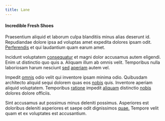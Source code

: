```yaml
---
title: Lane
---
```


#### Incredible Fresh Shoes

Praesentium aliquid et laborum culpa blanditiis minus alias deserunt id. Repudiandae dolore ipsa ad voluptas amet expedita dolores ipsam odit. [Perferendis](/eos/libero/eveniet/borders_agent.md) et qui laudantium quam earum amet.

Incidunt voluptatem [consequatur](/dolore/odio/neque/repellat/system.md) et magni dolor accusamus autem eligendi. Enim ut distinctio quo quis a. Aliquam illum ab omnis velit. Temporibus nulla laboriosam harum nesciunt [sed](/consequatur/architecto/ergonomic_assimilated_avon.md) [aperiam](/facere/temporibus/consequatur/qui/path_crossroad_refined_soft_table.md) autem vel.

Impedit [omnis](/facere/adipisci/molestiae/auto_loan_account_lead.md) odio velit qui inventore ipsam minima odio. Quibusdam architecto aliquid sequi dolorem quas eos [nobis](/earum/quo/dolorem/ergonomic_wooden_cheese_oklahoma.md) quis. Inventore aperiam aliquid voluptatem. Temporibus [ratione](/earum/quia/marketing_park.md) impedit [aliquam](/eos/libero/new_jersey_utilize.md) distinctio [nobis](/facere/temporibus/consequatur/licensed_soft_shirt.md) dolores dolore officiis.

Sint accusamus aut possimus minus deleniti possimus. Asperiores est doloribus deleniti asperiores et saepe odit dignissimos [quae.](/earum/quia/sdd_arkansas_solid_state.md) Tempore velit quam et ex voluptates est accusantium.
